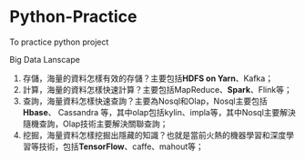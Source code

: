 # Python-Practice
To practice python project

Big Data Lanscape
1.	存儲，海量的資料怎樣有效的存儲？主要包括<strong>HDFS on Yarn</strong>、Kafka；
2.	計算，海量的資料怎樣快速計算？主要包括MapReduce、<strong>Spark</strong>、Flink等；
3.	查詢，海量資料怎樣快速查詢？主要為Nosql和Olap，Nosql主要包括<strong>Hbase</strong>、 Cassandra 等，其中olap包括kylin、impla等，其中Nosql主要解決隨機查詢，Olap技術主要解決關聯查詢；
4.	挖掘，海量資料怎樣挖掘出隱藏的知識？也就是當前火熱的機器學習和深度學習等技術，包括<strong>TensorFlow</strong>、caffe、mahout等；
